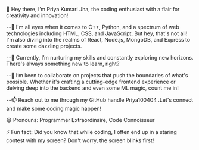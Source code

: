 
👋 Hey there, I’m Priya Kumari Jha, the coding enthusiast with a flair for creativity and innovation!

--👀 I'm all eyes when it comes to C++, Python, and a spectrum of web technologies including HTML, CSS, and JavaScript. But hey, that's not all! I'm also diving into the realms of React, Node.js, MongoDB, and Express to create some dazzling projects.

--🌱 Currently, I’m nurturing my skills and constantly exploring new horizons. There's always something new to learn, right?

--💞️ I’m keen to collaborate on projects that push the boundaries of what's possible. Whether it's crafting a cutting-edge frontend experience or delving deep into the backend and even some ML magic, count me in!

--📫 Reach out to me through my GitHub handle Priya100404 .Let's connect and make some coding magic happen!

😄 Pronouns: Programmer Extraordinaire, Code Connoisseur

⚡ Fun fact: Did you know that while coding, I often end up in a staring contest with my screen? Don't worry, the screen blinks first!








<!---
Priya100404/Priya100404 is a ✨ special ✨ repository because its `README.md` (this file) appears on your GitHub profile.
You can click the Preview link to take a look at your changes.
--->
